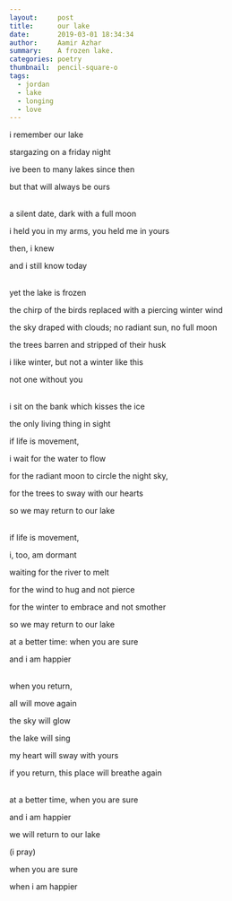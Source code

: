 ```yaml
---
layout:     post
title:      our lake
date:       2019-03-01 18:34:34
author:     Aamir Azhar
summary:    A frozen lake.
categories: poetry
thumbnail:  pencil-square-o
tags:
  - jordan
  - lake
  - longing
  - love
---
```

i remember our lake

stargazing on a friday night

ive been to many lakes since then

but that will always be ours

<br>
a silent date, dark with a full moon

i held you in my arms, you held me in yours

then, i knew

and i still know today

<br>
yet the lake is frozen

the chirp of the birds replaced with a piercing winter wind

the sky draped with clouds; no radiant sun, no full moon

the trees barren and stripped of their husk

i like winter, but not a winter like this

not one without you

<br>
i sit on the bank which kisses the ice

the only living thing in sight

if life is movement,

i wait for the water to flow

for the radiant moon to circle the night sky,

for the trees to sway with our hearts

so we may return to our lake

<br>
if life is movement,

i, too, am dormant

waiting for the river to melt

for the wind to hug and not pierce

for the winter to embrace and not smother

so we may return to our lake

at a better time: when you are sure

and i am happier

<br>
when you return,

all will move again

the sky will glow

the lake will sing

my heart will sway with yours

if you return, this place will breathe again

<br>
at a better time, when you are sure

and i am happier

we will return to our lake

(i pray)

when you are sure

when i am happier
